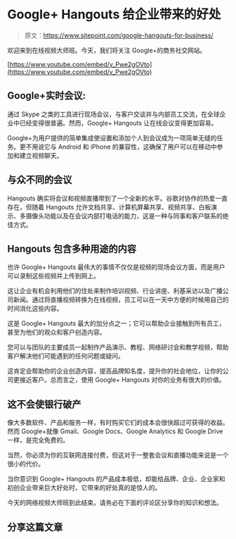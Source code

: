 # Google+ Hangouts 给企业带来的好处

> 原文：<https://www.sitepoint.com/google-hangouts-for-business/>

欢迎来到在线视频大师班。今天，我们将关注 Google+的商务社交网站。

[https://www.youtube.com/embed/v_Pwe2gOVto](https://www.youtube.com/embed/v_Pwe2gOVto)

## Google+实时会议:

通过 Skype 之类的工具进行现场会议，与客户交谈并与内部员工交流，在全球企业中已经变得很普遍。然而，Google+ Hangouts 让在线会议变得更加容易。

Google+为用户提供的简单集成使设置和添加个人到会议成为一项简单无缝的任务。更不用说它与 Android 和 iPhone 的兼容性，这确保了用户可以在移动中参加和建立视频聊天。

## 与众不同的会议

Hangouts 确实将会议和视频直播带到了一个全新的水平。谷歌对协作的热爱一直存在，但随着 Hangouts 允许文档共享、计算机屏幕共享、视频共享、白板演示、多摄像头功能以及在会议内部打电话的能力，这是一种与同事和客户联系的绝佳方式。

## Hangouts 包含多种用途的内容

也许 Google+ Hangouts 最伟大的事情不仅仅是视频的现场会议方面，而是用户可以录制这些视频并上传到网上。

这让企业有机会利用他们的住处来制作培训视频、行业讲座、利基采访以及广播公司新闻。通过将直播视频转换为在线视频，员工可以在一天中方便的时候用自己的时间消化这些内容。

这是 Google+ Hangouts 最大的加分点之一；它可以帮助企业接触到所有员工，甚至为他们的观众和客户创造内容。

您可以与团队的主要成员一起制作产品演示、教程、网络研讨会和教学视频，帮助客户解决他们可能遇到的任何问题或疑问。

这肯定会帮助你的企业创造内容，提高品牌知名度，提升你的社会地位，让你的公司更接近客户。总而言之，使用 Google+ Hangouts 对你的业务有很大的价值。

## 这不会使银行破产

像大多数软件、产品和服务一样，有时购买它们的成本会很快超过可获得的收益。然而 Google+就像 Gmail、Google Docs、Google Analytics 和 Google Drive 一样，是完全免费的。

当然，你必须为你的互联网连接付费，但这对于一整套会议和直播功能来说是一个很小的代价。

当你意识到 Google+ Hangouts 的产品成本极低，却能给品牌、企业、企业家和初创企业带来巨大好处时，它带来的好处真的是惊人的。

今天的网络视频大师班到此结束。请务必在下面的评论区分享你的知识和想法。

## 分享这篇文章